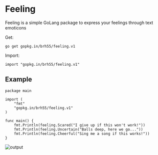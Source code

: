 # Feeling
Feeling is a simple GoLang package to express your feelings through text emoticons

Get:

`go get gopkg.in/brh55/feeling.v1`

Import:

`import "gopkg.in/brh55/feeling.v1"`

## Example
````
package main

import (
    "fmt"
    "gopkg.in/brh55/feeling.v1"
)

func main() {
    fmt.Println(feeling.Scared("I give up if this won't work!"))
    fmt.Println(feeling.Uncertain("Balls deep, here we go..."))
    fmt.Println(feeling.Cheerful("Sing me a song if this works!"))
}
````

![output](https://cloud.githubusercontent.com/assets/6020066/12633977/cf95c134-c543-11e5-8ff4-39b5455f4033.png)
